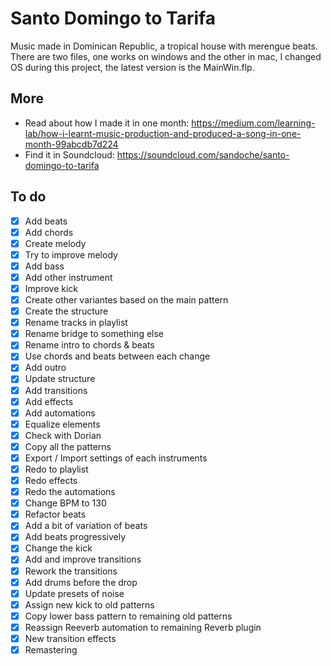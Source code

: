  # Santo Domingo to Tarifa
Music made in Dominican Republic, a tropical house with merengue beats.
There are two files, one works on windows and the other in mac, I changed OS during this project, the latest version is the MainWin.flp.

## More
* Read about how I made it in one month: https://medium.com/learning-lab/how-i-learnt-music-production-and-produced-a-song-in-one-month-99abcdb7d224
* Find it in Soundcloud: https://soundcloud.com/sandoche/santo-domingo-to-tarifa

## To do

- [x] Add beats
- [x] Add chords
- [x] Create melody
- [x] Try to improve melody
- [x] Add bass
- [x] Add other instrument
- [x] Improve kick
- [x] Create other variantes based on the main pattern
- [x] Create the structure
- [x] Rename tracks in playlist
- [x] Rename bridge to something else
- [x] Rename intro to chords & beats
- [x] Use chords and beats between each change
- [x] Add outro 
- [x] Update structure
- [x] Add transitions
- [x] Add effects
- [x] Add automations
- [x] Equalize elements
- [x] Check with Dorian
- [x] Copy all the patterns
- [x] Export / Import settings of each instruments
- [x] Redo to playlist 
- [x] Redo effects
- [x] Redo the automations
- [x] Change BPM to 130
- [x] Refactor beats
- [x] Add a bit of variation of beats
- [x] Add beats progressively
- [x] Change the kick
- [x] Add and improve transitions
- [x] Rework the transitions
- [x] Add drums before the drop
- [x] Update presets of noise
- [x] Assign new kick to old patterns 
- [x] Copy lower bass pattern to remaining old patterns
- [x] Reassign Reeverb automation to remaining Reverb plugin
- [x] New transition effects
- [x] Remastering
